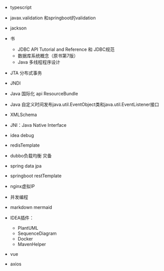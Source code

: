 * typescript

* javax.validation 和springboot的validation

* jackson

* 书

    * JDBC API Tutorial and Reference 和 JDBC规范
    * 数据库系统概念（原书第7版）
    * Java 多线程程序设计

* JTA 分布式事务

* JNDI 

* Java 国际化 api ResourceBundle

* Java 自定义时间发布java.util.EventObject类和java.util.EventListener接口  

* XMLSchema

* JNI：Java Native Interface

* idea debug 

* redisTemplate

* dubbo负载均衡 灾备

* spring data jpa

* springboot restTemplate

* nginx虚拟IP

* 并发编程

* markdown mermaid

* IDEA插件：
    *  PlantUML 
    * SequenceDiagram
    * Docker
    * MavenHelper

* vue 

* axios

  ​    

